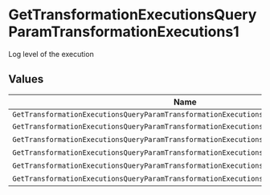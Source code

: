 # GetTransformationExecutionsQueryParamTransformationExecutions1

Log level of the execution


## Values

| Name                                                                                   | Value                                                                                  |
| -------------------------------------------------------------------------------------- | -------------------------------------------------------------------------------------- |
| `GetTransformationExecutionsQueryParamTransformationExecutions1LessThanNilGreaterThan` | <nil>                                                                                  |
| `GetTransformationExecutionsQueryParamTransformationExecutions1Debug`                  | debug                                                                                  |
| `GetTransformationExecutionsQueryParamTransformationExecutions1Info`                   | info                                                                                   |
| `GetTransformationExecutionsQueryParamTransformationExecutions1Warn`                   | warn                                                                                   |
| `GetTransformationExecutionsQueryParamTransformationExecutions1Error`                  | error                                                                                  |
| `GetTransformationExecutionsQueryParamTransformationExecutions1Fatal`                  | fatal                                                                                  |